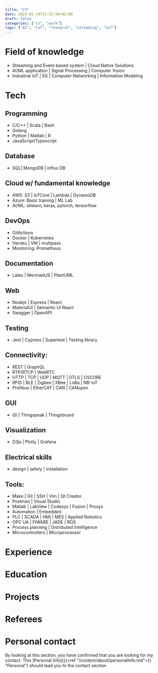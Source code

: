 ```yaml
---
title: "CV"
date: 2023-02-14T15:57:50+02:00
draft: false
categories: ["cv", "work"]
tags: ["AI", "IoT", "research", "streaming", "IoT"]
---
```


# Field of knowledge
- Streaming and Event-based system | Cloud Native Solutions
- AI/ML application | Signal Processing | Computer Vision
- Industrial IoT | 5G | Computer Networking | Information Modeling

# Tech
## Programming
- C/C++ | Scala | Bash
- Golang
- Python | Matlab | R
- JavaScript/Typescript
## Database
- SQL| MongoDB | influx DB
## Cloud w/ fundamental knowledge
- AWS:  S3 | IoTCore | Lambda | DynamoDB
- Azure: Basic training | ML Lab
- AI/ML: sklearn, keras, pytorch, tensorflow
## DevOps
- GitActions
- Docker | Kubernetes
- Heroku | VM | multipass
- Monitoring: Prometheus
## Documentation
- Latex | MermaidJS | PlantUML
## Web
- Nodejs | Express | React
- MaterialUI | Semantic UI React
- Swagger | OpenAPI

## Testing
- Jest | Cypress | Supertest | Testing library 

## Connectivity: 
- REST | GraphQL
- RTP/RTCP | WebRTC
- HTTP | TCP | UDP | MQTT | DTLS | OSCORE
- RFID | BLE | Zigbee | XBee | LoRa | NB-IoT
- Profibus | EtherCAT | CAN | CANopen
## GUI
- Qt | Thingspeak | Thingsboard
## Visualization
- D3js | Plotly | Grafana

## Electrical skills
- design | safety | installation

## Tools: 
- Make | Git | SSH | Vim | Qt Creator
- Postman | Visual Studio
- Matlab | LabView | Codesys | Fusion | Prosys
- Automation | Embedded:
- PLC | SCADA | HMI | MES | Applied Robotics 
- OPC UA | FIWARE | JADE | ROS
- Process planning | Distributed Intelligence
- Microcontrollers | Microprocessor


# Experience

# Education

# Projects

# Referees

# Personal contact

By looking at this section, you have confirmed that you are looking for my contact.
This [Personal Info]({{<ref "/content/about/personalInfo.md">}} "Personal") should lead you to the contact section

